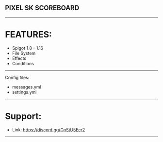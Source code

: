 ## PIXEL SK SCOREBOARD

---

# FEATURES:

* Spigot 1.8 - 1.16
* File System
* Effects
* Conditions

---
Config files:
- messages.yml
- settings.yml

---

# Support:

* Link: https://discord.gg/GnStU5Ecr2

---

